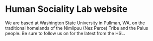 # Human Sociality Lab website
We are based at Washington State University in Pullman, WA, on the traditional homelands of the Nimíipuu (Nez Perce) Tribe and the Palus people. Be sure to follow us on for the latest from the HSL.
